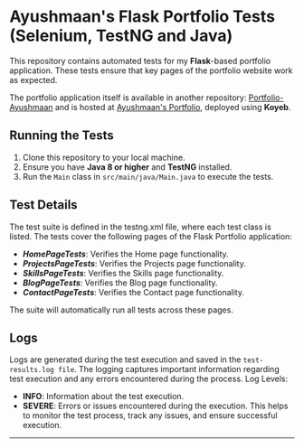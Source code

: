 # Ayushmaan's Flask Portfolio Tests (Selenium, TestNG and Java)

This repository contains automated tests for my **Flask**-based portfolio application. These tests ensure that key pages of the portfolio website work as expected.

The portfolio application itself is available in another repository: [Portfolio-Ayushmaan](https://github.com/ayushmaanFCB/Portfolio-Ayushmaan) and is hosted at [Ayushmaan's Portfolio](https://homeless-margalo-ayushmaan-personal-109aa799.koyeb.app), deployed using **Koyeb**.

## Running the Tests

1. Clone this repository to your local machine.
2. Ensure you have **Java 8 or higher** and **TestNG** installed.
3. Run the `Main` class in `src/main/java/Main.java` to execute the tests.

## Test Details

The test suite is defined in the testng.xml file, where each test class is listed. The tests cover the following pages of the Flask Portfolio application:

- **_HomePageTests_**: Verifies the Home page functionality.
- **_ProjectsPageTests_**: Verifies the Projects page functionality.
- **_SkillsPageTests_**: Verifies the Skills page functionality.
- **_BlogPageTests_**: Verifies the Blog page functionality.
- **_ContactPageTests_**: Verifies the Contact page functionality.

The suite will automatically run all tests across these pages.

## Logs

Logs are generated during the test execution and saved in the `test-results.log file`. The logging captures important information regarding test execution and any errors encountered during the process.
Log Levels:

- **INFO**: Information about the test execution.
- **SEVERE**: Errors or issues encountered during the execution.
  This helps to monitor the test process, track any issues, and ensure successful execution.

---
